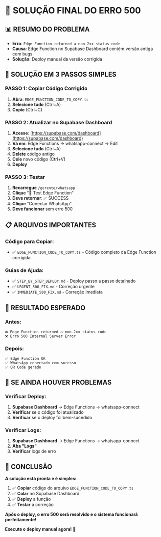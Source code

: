 # 🎯 SOLUÇÃO FINAL DO ERRO 500

## 📊 RESUMO DO PROBLEMA
- **Erro**: `Edge Function returned a non-2xx status code`
- **Causa**: Edge Function no Supabase Dashboard contém versão antiga com bugs
- **Solução**: Deploy manual da versão corrigida

## 🚀 SOLUÇÃO EM 3 PASSOS SIMPLES

### **PASSO 1: Copiar Código Corrigido**
1. **Abra**: `EDGE_FUNCTION_CODE_TO_COPY.ts`
2. **Selecione tudo** (Ctrl+A)
3. **Copie** (Ctrl+C)

### **PASSO 2: Atualizar no Supabase Dashboard**
1. **Acesse**: [https://supabase.com/dashboard](https://supabase.com/dashboard)
2. **Vá em**: Edge Functions → whatsapp-connect → Edit
3. **Selecione tudo** (Ctrl+A)
4. **Delete** código antigo
5. **Cole** novo código (Ctrl+V)
6. **Deploy**

### **PASSO 3: Testar**
1. **Recarregue** `/gerente/whatsapp`
2. **Clique** "🧪 Test Edge Function"
3. **Deve retornar**: ✅ SUCCESS
4. **Clique** "Conectar WhatsApp"
5. **Deve funcionar** sem erro 500

## 📋 ARQUIVOS IMPORTANTES

### **Código para Copiar:**
- ✅ `EDGE_FUNCTION_CODE_TO_COPY.ts` - Código completo da Edge Function corrigida

### **Guias de Ajuda:**
- ✅ `STEP_BY_STEP_DEPLOY.md` - Deploy passo a passo detalhado
- ✅ `URGENT_500_FIX.md` - Correção urgente
- ✅ `IMMEDIATE_500_FIX.md` - Correção imediata

## 🎯 RESULTADO ESPERADO

### **Antes:**
```
❌ Edge Function returned a non-2xx status code
❌ Erro 500 Internal Server Error
```

### **Depois:**
```
✅ Edge Function OK
✅ WhatsApp conectado com sucesso
✅ QR Code gerado
```

## 🚨 SE AINDA HOUVER PROBLEMAS

### **Verificar Deploy:**
1. **Supabase Dashboard** → Edge Functions → whatsapp-connect
2. **Verificar** se o código foi atualizado
3. **Verificar** se o deploy foi bem-sucedido

### **Verificar Logs:**
1. **Supabase Dashboard** → Edge Functions → whatsapp-connect
2. **Aba "Logs"**
3. **Verificar** logs de erro

## 🎉 CONCLUSÃO

**A solução está pronta e é simples:**

1. ✅ **Copiar** código do arquivo `EDGE_FUNCTION_CODE_TO_COPY.ts`
2. ✅ **Colar** no Supabase Dashboard
3. ✅ **Deploy** a função
4. ✅ **Testar** a correção

**Após o deploy, o erro 500 será resolvido e o sistema funcionará perfeitamente!**

**Execute o deploy manual agora!** 🚀





